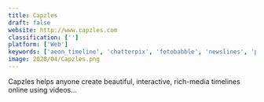 ```yaml
---
title: Capzles
draft: false 
website: http://www.capzles.com
classification: ['']
platform: ['Web']
keywords: ['aeon_timeline', 'chatterpix', 'fotobabble', 'newslines', 'preceden', 'simile_widgets', 'timerime', 'timeline', 'timeline_3d', 'timeline_maker', 'timli', 'liniaa']
image: 2020/04/Capzles.png
---
```

Capzles helps anyone create beautiful, interactive, rich-media timelines online using videos...
